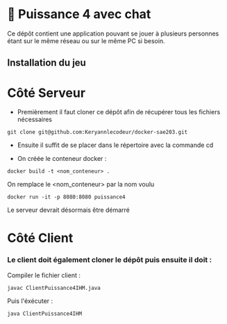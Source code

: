 # 🎲 Puissance 4 avec chat

Ce dépôt contient une application pouvant se jouer à plusieurs personnes étant 
sur le même réseau ou sur le même PC si besoin.

## Installation du jeu

# Côté Serveur

- Premièrement il faut cloner ce dépôt afin de récupérer tous les fichiers nécessaires

```
git clone git@github.com:Keryannlecodeur/docker-sae203.git
```


- Ensuite il suffit de se placer dans le répertoire avec la commande cd


- On créée le conteneur docker :

```
docker build -t <nom_conteneur> .
```

On remplace le <nom_conteneur> par la nom voulu

```
docker run -it -p 8080:8080 puissance4 
```

Le serveur devrait désormais être démarré



# Côté Client 

###  Le client doit également cloner le dépôt puis ensuite il doit :

Compiler le fichier client  : 

```
javac ClientPuissance4IHM.java
```

Puis l'éxécuter :

```
java ClientPuissance4IHM
```
